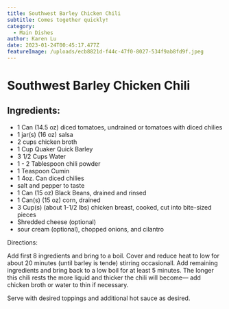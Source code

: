 ```yaml
---
title: Southwest Barley Chicken Chili
subtitle: Comes together quickly!
category:
  - Main Dishes
author: Karen Lu
date: 2023-01-24T00:45:17.477Z
featureImage: /uploads/ecb8821d-f44c-47f0-8027-534f9ab8fd9f.jpeg
---
```

# Southwest Barley Chicken Chili



## Ingredients:

* 1 Can (14.5 oz) diced tomatoes, undrained or tomatoes with diced chilies
* 1 jar(s) (16 oz) salsa
* 2 cups chicken broth
* 1 Cup Quaker Quick Barley
* 3 1/2 Cups Water
* 1 - 2 Tablespoon chili powder
* 1 Teaspoon Cumin
* 1 4oz. Can diced chilies
* salt and pepper to taste
* 1 Can (15 oz) Black Beans, drained and rinsed
* 1 Can(s) (15 oz) corn, drained
* 3 Cup(s) (about 1-1/2 lbs) chicken breast, cooked, cut into bite-sized pieces
* Shredded cheese (optional)
* sour cream (optional), chopped onions, and cilantro

Directions:

Add first 8 ingredients and bring to a boil. Cover and reduce heat to low for about 20 minutes (until barley is tende) stirring occasionall.  Add remaining ingredients and bring back to a low boil for at least 5 minutes.  The longer this chili rests the more liquid and thicker the chili will become— add chicken broth or water to thin if necessary.

Serve with desired toppings and additional hot sauce as desired.